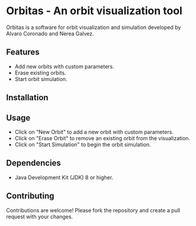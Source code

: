 # Orbitas - An orbit visualization tool

Orbitas is a software for orbit visualization and simulation developed by Alvaro Coronado and Nerea Galvez.

## Features

- Add new orbits with custom parameters.
- Erase existing orbits.
- Start orbit simulation.

## Installation

## Usage

- Click on "New Orbit" to add a new orbit with custom parameters.
- Click on "Erase Orbit" to remove an existing orbit from the visualization.
- Click on "Start Simulation" to begin the orbit simulation.

## Dependencies

- Java Development Kit (JDK) 8 or higher.

## Contributing

Contributions are welcome! Please fork the repository and create a pull request with your changes.
